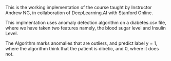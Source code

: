 This is the working implementation of the course taught by Instructor Andrew NG, in collaboration 
of DeepLearning.AI with Stanford Online.

This implmentation uses anomaly detection algorithm on a diabetes.csv file, where we have taken two features
namely, the blood sugar level and Insulin Level.

The Algorithm marks anomalies that are outliers, and predict label y = 1, where the algorithm think that the
patient is dibetic, and 0, where it does not.

